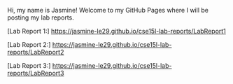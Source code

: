 Hi, my name is Jasmine! Welcome to my GitHub Pages where I will be posting my lab reports.

[Lab Report 1:] https://jasmine-le29.github.io/cse15l-lab-reports/LabReport1

[Lab Report 2:] https://jasmine-le29.github.io/cse15l-lab-reports/LabReport2

[Lab Report 3:] https://jasmine-le29.github.io/cse15l-lab-reports/LabReport3

